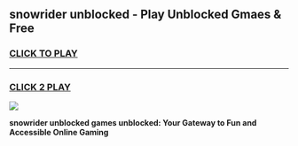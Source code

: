 
## snowrider unblocked - Play Unblocked Gmaes & Free
<h3>
<a href="https://news.freeplayer.one?title=snowrider_unblocked&ref=16F">CLICK TO PLAY</a></h3>
<hr>

<h3>
<a href="https://news.freeplayer.one?title=snowrider_unblocked&ref=16F">CLICK 2 PLAY</a>
  
</h3>

<a href="https://news.freeplayer.one?title=snowrider_unblocked&ref=16F/"><img src="https://clearcache.store/games.png"></a>


**snowrider unblocked games unblocked: Your Gateway to Fun and Accessible Online Gaming**
